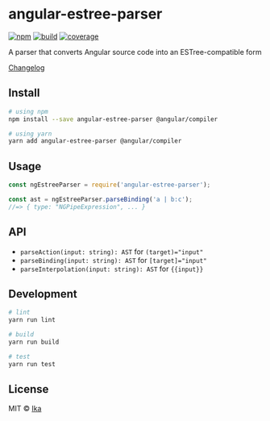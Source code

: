 # angular-estree-parser

[![npm](https://img.shields.io/npm/v/angular-estree-parser.svg)](https://www.npmjs.com/package/angular-estree-parser)
[![build](https://img.shields.io/travis/ikatyang/angular-estree-parser/master.svg)](https://travis-ci.com/ikatyang/angular-estree-parser/builds)
[![coverage](https://img.shields.io/codecov/c/github/ikatyang/angular-estree-parser/master.svg)](https://codecov.io/gh/ikatyang/angular-estree-parser)

A parser that converts Angular source code into an ESTree-compatible form

[Changelog](https://github.com/ikatyang/angular-estree-parser/blob/master/CHANGELOG.md)

## Install

```sh
# using npm
npm install --save angular-estree-parser @angular/compiler

# using yarn
yarn add angular-estree-parser @angular/compiler
```

## Usage

```js
const ngEstreeParser = require('angular-estree-parser');

const ast = ngEstreeParser.parseBinding('a | b:c');
//=> { type: "NGPipeExpression", ... }
```

## API

- `parseAction(input: string): AST` for `(target)="input"`
- `parseBinding(input: string): AST` for `[target]="input"`
- `parseInterpolation(input: string): AST` for `{{input}}`

## Development

```sh
# lint
yarn run lint

# build
yarn run build

# test
yarn run test
```

## License

MIT © [Ika](https://github.com/ikatyang)
